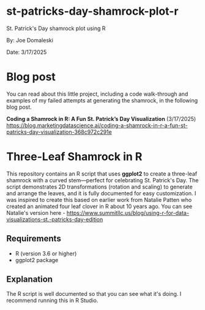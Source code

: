 # st-patricks-day-shamrock-plot-r
St. Patrick's Day shamrock plot using R

By: Joe Domaleski

Date: 3/17/2025

# Blog post

You can read about this little project, including a code walk-through and examples of my failed attempts at generating the shamrock, in the following blog post.

**Coding a Shamrock in R: A Fun St. Patrick’s Day Visualization** (3/17/2025)
https://blog.marketingdatascience.ai/coding-a-shamrock-in-r-a-fun-st-patricks-day-visualization-368c972c291e

# Three-Leaf Shamrock in R

This repository contains an R script that uses **ggplot2** to create a three-leaf shamrock with a curved stem—perfect for celebrating St. Patrick's Day. The script demonstrates 2D transformations (rotation and scaling) to generate and arrange the leaves, and it is fully documented for easy customization. I was inspired to create this based on earlier work from Natalie Patten who created an animated four leaf clover in R about 10 years ago. You can see Natalie's version here - https://www.summitllc.us/blog/using-r-for-data-visualizations-st.-patricks-day-edition

## Requirements

- R (version 3.6 or higher)
- ggplot2 package

## Explanation

The R script is well documented so that you can see what it's doing. I recommend running this in R Studio.


